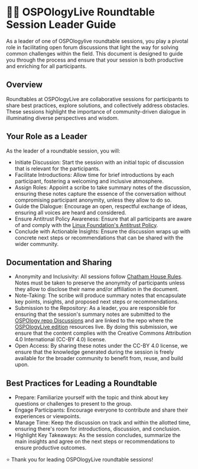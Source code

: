# 👩‍🏫 OSPOlogyLive Roundtable Session Leader Guide

As a leader of one of OSPOlogylive roundtable sessions, you play a pivotal role in facilitating open forum discussions that light the way for solving common challenges within the field. 
This document is designed to guide you through the process and ensure that your session is both productive and enriching for all participants.

## Overview
Roundtables at OSPOlogyLive are collaborative sessions for participants to share best practices, explore solutions, and collectively address obstacles. 
These sessions highlight the importance of community-driven dialogue in illuminating diverse perspectives and wisdom.

## Your Role as a Leader
As the leader of a roundtable session, you will:
* Initiate Discussion: Start the session with an initial topic of discussion that is relevant for the participants.
* Facilitate Introductions: Allow time for brief introductions by each participant, fostering a welcoming and inclusive atmosphere.
* Assign Roles: Appoint a scribe to take summary notes of the discussion, ensuring these notes capture the essence of the conversation without compromising participant anonymity, unless they allow to do so.
* Guide the Dialogue: Encourage an open, respectful exchange of ideas, ensuring all voices are heard and considered.
* Ensure Antitrust Policy Awareness: Ensure that all participants are aware of and comply with the [Linux Foundation's Antitrust Policy](https://www.linuxfoundation.org/legal/antitrust-policy). 
* Conclude with Actionable Insights: Ensure the discussion wraps up with concrete next steps or recommendations that can be shared with the wider community.

## Documentation and Sharing
* Anonymity and Inclusivity: All sessions follow [Chatham House Rules](https://www.chathamhouse.org/about-us/chatham-house-rule). Notes must be taken to preserve the anonymity of participants unless they allow to disclose their name and/or affiliation in the document.
* Note-Taking: The scribe will produce summary notes that encapsulate key points, insights, and proposed next steps or recommendations.
* Submission to the Repository: As a leader, you are responsible for ensuring that the session's summary notes are submitted to the [OSPOlogy repo Discussions](https://github.com/todogroup/ospology/discussions) and are linked to the repo where the [OSPOlogyLive edition](https://github.com/todogroup/ospology/tree/main/ospology-live) resources live.
By doing this submission, we ensure that the content complies with the Creative Commons Attribution 4.0 International (CC-BY 4.0) license.
* Open Access: By sharing these notes under the CC-BY 4.0 license, we ensure that the knowledge generated during the session is freely available for the broader community to benefit from, reuse, and build upon.

## Best Practices for Leading a Roundtable
* Prepare: Familiarize yourself with the topic and think about key questions or challenges to present to the group.
* Engage Participants: Encourage everyone to contribute and share their experiences or viewpoints.
* Manage Time: Keep the discussion on track and within the allotted time, ensuring there's room for introductions, discussion, and conclusion.
* Highlight Key Takeaways: As the session concludes, summarize the main insights and agree on the next steps or recommendations to ensure productive outcomes.

⭐️ Thank you for leading OSPOlogyLive roundtable sessions!
